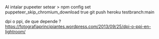 Al intalar pupeeter setear  > npm config set puppeteer_skip_chromium_download true
git push heroku testbranch:main

dpi o ppi, de que depende ?
https://fotografiaprincipiantes.wordpress.com/2013/09/25/dpi-o-ppi-en-lightroom/